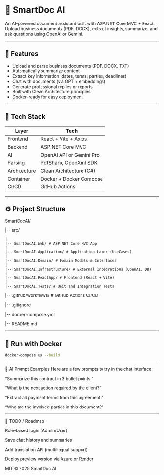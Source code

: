 # 🧠 SmartDoc AI

An AI-powered document assistant built with ASP.NET Core MVC + React.  
Upload business documents (PDF, DOCX), extract insights, summarize, and ask questions using OpenAI or Gemini.

---

## 🚀 Features

- Upload and parse business documents (PDF, DOCX, TXT)
- Automatically summarize content
- Extract key information (dates, terms, parties, deadlines)
- Chat with documents (via GPT + embeddings)
- Generate professional replies or reports
- Built with Clean Architecture principles
- Docker-ready for easy deployment

---

## 🧱 Tech Stack

| Layer        | Tech                     |
| ------------ | ------------------------ |
| Frontend     | React + Vite + Axios     |
| Backend      | ASP.NET Core MVC         |
| AI           | OpenAI API or Gemini Pro |
| Parsing      | PdfSharp, OpenXml SDK    |
| Architecture | Clean Architecture (C#)  |
| Container    | Docker + Docker Compose  |
| CI/CD        | GitHub Actions           |

---

## ⚙️ Project Structure

SmartDocAI/

|-- src/

    |
    |-- SmartDocAI.Web/ # ASP.NET Core MVC App
    |
    |-- SmartDocAI.Application/ # Application Layer (UseCases)
    |
    |-- SmartDocAI.Domain/ # Domain Models & Interfaces
    |
    |-- SmartDocAI.Infrastructure/ # External Integrations (OpenAI, DB)
    |
    |-- SmartDocAI.ReactApp/ # Frontend (React + Vite)
    |
    |-- SmartDocAI.Tests/ # Unit and Integration Tests

|-- .github/workflows/ # GitHub Actions CI/CD

|-- .gitignore

|-- docker-compose.yml

|-- README.md

---

## 🐳 Run with Docker

```bash
docker-compose up --build
```

---

🤖 AI Prompt Examples
Here are a few prompts to try in the chat interface:

“Summarize this contract in 3 bullet points.”

“What is the next action required by the client?”

“Extract all payment terms from this agreement.”

“Who are the involved parties in this document?”

---

📌 TODO / Roadmap

Role-based login (Admin/User)

Save chat history and summaries

Add translation API (multilingual support)

Deploy preview version via Azure or Render

MIT © 2025 SmartDoc AI
